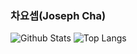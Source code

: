 ### 차요셉(Joseph Cha)
![Github Stats](https://github-readme-stats.vercel.app/api?username=joseph704&show_icons=true&theme=github_dark)
![Top Langs](https://github-readme-stats.vercel.app/api/top-langs/?username=joseph704&layout=compact&theme=github_dark&hide=python,HTML,CSS,JavaScript)
